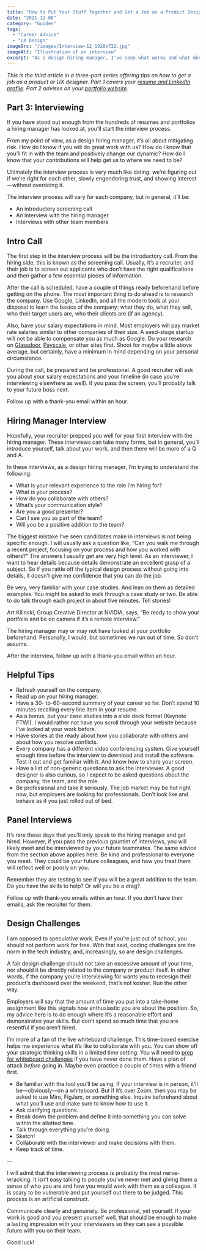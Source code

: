 ```yaml
---
title: "How to Put Your Stuff Together and Get a Job as a Product Designer: Part 3"
date: "2021-12-08"
category: "Guides"
tags:
  - "Career Advice"
  - "UX Design"
imageSrc: "/images/Interview-12_1920x722.jpg"
imageAlt: "Illustration of an interview"
excerpt: "As a design hiring manager, I've seen what works and what doesn't in product design interviews. From nailing the screening call to acing design challenges, here's my insider perspective on how to present yourself effectively throughout the interview process."
---
```


_This is the third article in a three-part series offering tips on how to get a job as a product or UX designer. Part 1 covers your [resume and LinkedIn profile](https://rogerwong.me/posts/how-to-put-your-stuff-together-and-get-a-job-as-a-product-designer-part-1/). Part 2 advises on your [portfolio website](https://rogerwong.me/posts/how-to-put-your-stuff-together-and-get-a-job-as-a-product-designer-part-2/)._

## Part 3: Interviewing

If you have stood out enough from the hundreds of resumes and portfolios a hiring manager has looked at, you’ll start the interview process.

From my point of view, as a design hiring manager, it’s all about mitigating risk. How do I know if you will do great work with us? How do I know that you’ll fit in with the team and positively change our dynamic? How do I know that your contributions will help get us to where we need to be?

Ultimately the interview process is very much like dating: we’re figuring out if we’re right for each other, slowly engendering trust, and showing interest—without overdoing it.

The interview process will vary for each company, but in general, it’ll be:

- An introductory screening call
- An interview with the hiring manager
- Interviews with other team members

## Intro Call

The first step in the interview process will be the introductory call. From the hiring side, this is known as the screening call. Usually, it’s a recruiter, and their job is to screen out applicants who don’t have the right qualifications and then gather a few essential pieces of information.

After the call is scheduled, have a couple of things ready beforehand before getting on the phone. The most important thing to do ahead is to research the company. Use Google, LinkedIn, and all the modern tools at your disposal to learn the basics of the company: what they do, what they sell, who their target users are, who their clients are (if an agency).

Also, have your salary expectations in mind. Most employers will pay market rate salaries similar to other companies of their size. A seed-stage startup will not be able to compensate you as much as Google. Do your research on [Glassdoor](https://www.glassdoor.com/), [Payscale](https://www.payscale.com/), or other sites first. Shoot for maybe a little above average, but certainly, have a minimum in mind depending on your personal circumstance.

During the call, be prepared and be professional. A good recruiter will ask you about your salary expectations and your timeline (in case you’re interviewing elsewhere as well). If you pass the screen, you’ll probably talk to your future boss next.

Follow up with a thank-you email within an hour.

## Hiring Manager Interview

Hopefully, your recruiter prepped you well for your first interview with the hiring manager. These interviews can take many forms, but in general, you’ll introduce yourself, talk about your work, and then there will be more of a Q and A.

In these interviews, as a design hiring manager, I’m trying to understand the following:

- What is your relevant experience to the role I’m hiring for?
- What is your process?
- How do you collaborate with others?
- What’s your communication style?
- Are you a good presenter?
- Can I see you as part of the team?
- Will you be a positive addition to the team?

The biggest mistake I’ve seen candidates make in interviews is not being specific enough. I will usually ask a question like, “Can you walk me through a recent project, focusing on your process and how you worked with others?” The answers I usually get are very high level. As an interviewer, I want to hear details because details demonstrate an excellent grasp of a subject. So if you rattle off the typical design process without going into details, it doesn’t give me confidence that you can do the job.

Be very, very familiar with your case studies. And lean on them as detailed examples. You might be asked to walk through a case study or two. Be able to do talk through each project in about five minutes. Tell stories!

Art Kilinski, Group Creative Director at NVIDIA, says, “Be ready to show your portfolio and be on camera if it’s a remote interview.”

The hiring manager may or may not have looked at your portfolio beforehand. Personally, I would, but sometimes we run out of time. So don’t assume.

After the interview, follow up with a thank-you email within an hour.

## Helpful Tips

- Refresh yourself on the company.
- Read up on your hiring manager.
- Have a 30- to-60-second summary of your career so far. Don’t spend 10 minutes recalling every line item in your resume.
- As a bonus, put your case studies into a slide deck format (Keynote FTW!). I would rather not have you scroll through your website because I’ve looked at your work before.
- Have stories at the ready about how you collaborate with others and about how you resolve conflicts.
- Every company has a different video conferencing system. Give yourself enough time before the interview to download and install the software. Test it out and get familiar with it. And know how to share your screen.
- Have a list of non-generic questions to ask the interviewer. A good designer is also curious, so I expect to be asked questions about the company, the team, and the role.
- Be professional and take it seriously. The job market may be hot right now, but employers are looking for professionals. Don’t look like and behave as if you just rolled out of bed.

## Panel Interviews

It’s rare these days that you’ll only speak to the hiring manager and get hired. However, if you pass the previous gauntlet of interviews, you will likely meet and be interviewed by your future teammates. The same advice from the section above applies here. Be kind and professional to everyone you meet. They could be your future colleagues, and how you treat them will reflect well or poorly on you.

Remember they are testing to see if you will be a great addition to the team. Do you have the skills to help? Or will you be a drag?

Follow up with thank-you emails within an hour. If you don’t have their emails, ask the recruiter for them.

## Design Challenges

I am opposed to speculative work. Even if you’re just out of school, you should not perform work for free. With that said, coding challenges are the norm in the tech industry, and, increasingly, so are design challenges.

A fair design challenge should not take an excessive amount of your time, nor should it be directly related to the company or product itself. In other words, if the company you’re interviewing for wants you to redesign their product’s dashboard over the weekend, that’s not kosher. Run the other way.

Employers will say that the amount of time you put into a take-home assignment like this signals how enthusiastic you are about the position. So, my advice here is to do enough where it’s a reasonable effort and demonstrates your skills. But don’t spend so much time that you are resentful if you aren’t hired.

I’m more of a fan of the live whiteboard challenge. This time-boxed exercise helps me experience what it’s like to collaborate with you. You can show off your strategic thinking skills in a limited time setting. You will need to [prep for whiteboard challenges](https://uxplanet.org/compiled-questions-for-your-whiteboard-product-design-challenge-4d3a386d1075) if you have never done them. Have a plan of attack _before_ going in. Maybe even practice a couple of times with a friend first.

- Be familiar with the tool you’ll be using. If your interview is in person, it’ll be—obviously—on a whiteboard. But if it’s over Zoom, then you may be asked to use Miro, FigJam, or something else. Inquire beforehand about what you’ll use and make sure to know how to use it.
- Ask clarifying questions.
- Break down the problem and define it into something you can solve within the allotted time.
- Talk through everything you’re doing.
- Sketch!
- Collaborate with the interviewer and make decisions with them.
- Keep track of time.

\--

I will admit that the interviewing process is probably the most nerve-wracking. It isn’t easy talking to people you’ve never met and giving them a sense of who you are and how you would work with them as a colleague. It is scary to be vulnerable and put yourself out there to be judged. This process is an artificial construct.

Communicate clearly and genuinely. Be professional, yet yourself. If your work is good and you present yourself well, that should be enough to make a lasting impression with your interviewers so they can see a possible future with you on their team.

Good luck!
